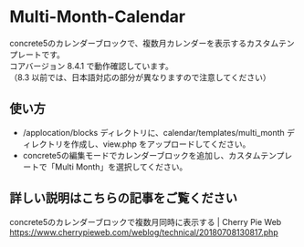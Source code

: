 # Multi-Month-Calendar
concrete5のカレンダーブロックで、複数月カレンダーを表示するカスタムテンプレートです。  
コアバージョン 8.4.1 で動作確認しています。  
（8.3 以前では、日本語対応の部分が異なりますので注意してください）

## 使い方
+ /applocation/blocks ディレクトリに、calendar/templates/multi_month ディレクトリを作成し、view.php をアップロードしてください。
+ concrete5の編集モードでカレンダーブロックを追加し、カスタムテンプレートで「Multi Month」を選択してください。

## 詳しい説明はこちらの記事をご覧ください
concrete5のカレンダーブロックで複数月同時に表示する | Cherry Pie Web
https://www.cherrypieweb.com/weblog/technical/20180708130817.php
